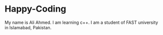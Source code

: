 # Happy-Coding
My name is Ali Ahmed.
I am learning c++.
I am a student of FAST university in Islamabad, Pakistan.
